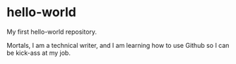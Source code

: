 # hello-world
My first hello-world repository.

Mortals,
I am a technical writer, and I am learning how to use Github so I can be kick-ass at my job.

